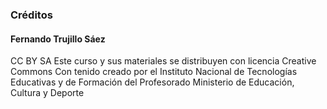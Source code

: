 ### Créditos

#### Fernando Trujillo Sáez

CC BY SA Este curso y sus materiales se distribuyen con licencia Creative Commons Con tenido creado por el Instituto Nacional de Tecnologías Educativas y de Formación del Profesorado Ministerio de Educación, Cultura y Deporte